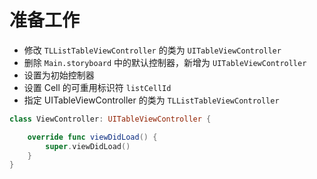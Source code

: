 # 准备工作

* 修改 `TLListTableViewController` 的类为 `UITableViewController`
* 删除 `Main.storyboard` 中的默认控制器，新增为 `UITableViewController`
* 设置为初始控制器
* 设置 Cell 的可重用标识符 `listCellId`
* 指定 UITableViewController 的类为 `TLListTableViewController`

```swift
class ViewController: UITableViewController {

    override func viewDidLoad() {
        super.viewDidLoad()
    }
}
```
